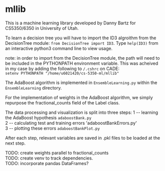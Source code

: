 # mllib
This is a machine learning library developed by Danny Bartz 
for CS5350/6350 in University of Utah.


To learn a decision tree you will have to import the ID3 algroithm
from the DecisionTree module: `from DecisionTree import ID3`.
Type `help(ID3)` from an interactive python3 command line to view usage.

note: in order to import from the DecisionTree module, the path will
need to be included in the PYTHONPATH environment variable.  This was
acheived in my case by adding the following to `/.cshrc` on CADE: <br />
`setenv PYTHONPATH "/home/u6021420/cs-5350-ml/mllib"`

The AdaBoost algorithm is implemented in `EnsembleLearning.py`
within the `EnsembleLearning` directory.

For the implementation of weights in the AdaBoost algorithm, we
simply repurpose the fractional_counts field of the Label class.

The data processing and visualization is split into three steps:
 1 -- learning the AdaBoost hypothesis `adaboostBank.py` <br />
 2 -- calculating test and training errors 'adaboostBankErrors.py' <br />
 3 -- plotting these errors `adaboostBankPlot.py` <br />

After each step, relevant variables are saved in .pkl files
to be loaded at the next step.


TODO: create weights parallel to fractional_counts <br />
TODO: create venv to track dependencies. <br />
TODO: incorporate pandas DataFrames? <br />